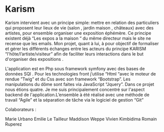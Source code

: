 Karism
======

Karism intervient avec un principe simple: mettre en relation des particuliers qui proposent leur lieux de vie (salon , jardin maison , châteaux) avec des artistes, pour ensemble organiser une exposition éphémère. Ce principe existent déjà   “Les expos a la maison “ du même directeur mais le site ne recense que les emails. Mon projet, quant à lui, à pour objectif de formaliser et gérer les différents échanges entre les acteurs du principe KARISM  “l'hôte/l’artiste/visiteur”  afin de faciliter leurs interactions dans le but d'organiser des expositions .

L'application est en Php sous framework symfony avec des bases de données SQl . Pour les technologies front j’utilise “Html “avec le moteur de rendue ”Twig” et du Css avec son framework “Bootstrap”. Les manipulations du dôme sont faites via JavaScript “Jquery”. Dans ce projet nous étions quatre. Je me suis principalement concentré sur l'aspect backend de l'application.L’ensemble à été réalisé avec une méthode de travail “Agile” et la séparation de tâche via le logiciel de gestion “Git” 


Colaborateurs :

Marie Urbano
Emilie Le Tailleur
Maddison Weppe
Vivien Kimbidima
Romain Ruperez
